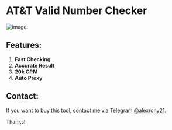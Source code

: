 # AT&T Valid Number Checker

![image](https://raw.githubusercontent.com/alexrony21/ATT-Phone-Number-Validator/refs/heads/main/ATT%26Wireless_Valid_Number_Checker.png)

## Features:
1. **Fast Checking**
2. **Accurate Result**
3. **20k CPM**
4. **Auto Proxy**

## Contact:
If you want to buy this tool, contact me via Telegram [@alexrony21](https://t.me/alexrony21).

Thanks!
